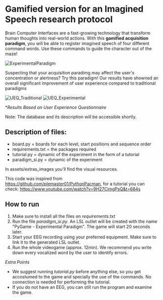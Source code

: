 # Gamified version for an Imagined Speech research protocol
 
Brain Computer Interfaces are a fast-growing technology that transform human thoughts into real-world actions. With this **gamified acquisition paradigm**, you will be able to register imagined speech of four different command words. Use these commands to guide the character out of the maze!

![ExperimentalParadigm](https://github.com/AlmaCuevas/Gamified_Imagined_Speech_Paradigm/assets/134006734/67995ca5-4294-4055-869e-54960e4ea529)

Suspecting that your acquisition paradimg may affect the user's concentration or alertness? Try this paradigm! Our results have showned an overall significant improvement of user experience compared to traditional paradigms

![UEQ_Traditional](https://github.com/AlmaCuevas/Gamified_Imagined_Speech_Paradigm/assets/134006734/61b429f2-26ed-45cb-ac0a-19fcc4043cf1)
![UEQ_Experimental](https://github.com/AlmaCuevas/Gamified_Imagined_Speech_Paradigm/assets/134006734/1de05371-e23f-429f-8e36-369a1c7e3408)

**Results Based on User Experience Questionnaire*

Note: The database and its description will be accessible shortly.

## Description of files:
* board.py = boards for each level, start positions and sequence order
* requirements.txt = the packages required
* tutorial.py = dynamic of the experiment in the form of a tutorial
* paradigm_si.py = dynamic of the experiment

In assets/extras_images you'll find the visual resources.

This code was inspired from https://github.com/plemaster01/PythonPacman, for a tutorial you can check: https://www.youtube.com/watch?v=9H27CimgPsQ&t=684s

## How to run
1. Make sure to install all the files on *requirements.txt*
2. Run the file *paradigm_si.py*. An LSL outlet will be created with the name "PyGame - Experimental Paradigm". The game will start 20 seconds later.
3. Start your EEG recording using your preferred equipment. Make sure to link it to the generated LSL outlet.
4. Run the whole videogame (approx. 12min). We recommend you write down every vocalized word by the user to identify errors.

*Extra Points*
- We suggest running *tutorial.py* before anything else, so you get accostumed to the game and specially the use of the commands. No connection is needed for performing the tutorial.
- If you do not have an EEG, you can still run the program and examine the game.
